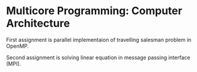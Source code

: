 # Multicore Programming: Computer Architecture
First assignment is parallel implementaion of travelling salesman problem in OpenMP. 

Second assignment is solving linear equation in message passing interface (MPI).
